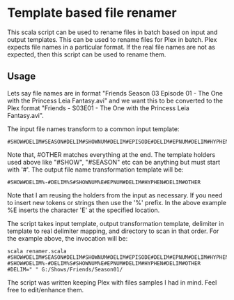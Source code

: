 Template based file renamer
===========================

This scala script can be used to rename files in batch based on input and output templates. This can be used to rename files for Plex in batch. Plex expects file names in a particular format. If the real file names are not as expected, then this script can be used to rename them.

Usage
-----

Lets say file names are in format "Friends Season 03 Episode 01 - The One with the Princess Leia Fantasy.avi" and we want this to be converted to the Plex format "Friends - S03E01 - The One with the Princess Leia Fantasy.avi".

The input file names transform to a common input template: 
	
	#SHOW#DELIM#SEASON#DELIM#SHOWNUM#DELIM#EPISODE#DELIM#EPNUM#DELIM#HYPHEN#DELIM#OTHER
	
Note that, #OTHER matches everything at the end. The template holders used above like "#SHOW", "#SEASON" etc can be anything but must start with '#'. 
The output file name transformation template will be:

	#SHOW#DELIM%-#DELIM%S#SHOWNUM%E#EPNUM#DELIM#HYPHEN#DELIM#OTHER

Note that I am reusing the holders from the input as necessary. If you need to insert new tokens or strings then use the '%' prefix. In the above example %E inserts the character 'E' at the specified location. 

The script takes input template, output transformation template, delimiter in template to real delimiter mapping, and directory to scan in that order. For the example above, the invocation will be:

	scala renamer.scala #SHOW#DELIM#SEASON#DELIM#SHOWNUM#DELIM#EPISODE#DELIM#EPNUM#DELIM#HYPHEN#DELIM#OTHER #SHOW#DELIM%-#DELIM%S#SHOWNUM%E#EPNUM#DELIM#HYPHEN#DELIM#OTHER #DELIM=" " G:/Shows/Friends/Season01/
	
The script was written keeping Plex with files samples I had in mind. Feel free to edit/enhance them.